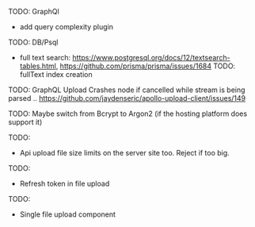 TODO: GraphQl
- add query complexity plugin 

TODO: DB/Psql
- full text search: https://www.postgresql.org/docs/12/textsearch-tables.html, https://github.com/prisma/prisma/issues/1684
TODO: fullText index creation

TODO: GraphQL Upload Crashes node if cancelled while stream is being parsed .. 
https://github.com/jaydenseric/apollo-upload-client/issues/149


TODO: Maybe switch from Bcrypt to Argon2 (if the hosting platform does support it)

TODO:
- Api upload file size limits on the server site too. Reject if too big.

TODO:
- Refresh token in file upload

TODO: 
- Single file upload component